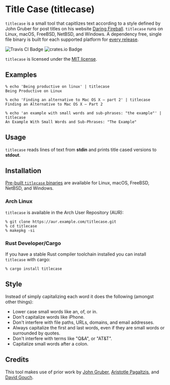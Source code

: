 # Title Case (titlecase)

`titlecase` is a small tool that capitlizes text according to a style defined
by John Gruber for post titles on his website [Daring Fireball]. `titlecase`
runs on Linux, macOS, FreeBSD, NetBSD, and Windows. A dependency free, single
file binary is built for each supported platform for [every release][releases].

![Travis CI Badge](https://travis-ci.org/wezm/titlecase.svg?branch=master)
![crates.io Badge](https://crates.io/crates/titlecase)

`titlecase` is licensed under the [MIT license][MIT].

## Examples

```
% echo 'Being productive on linux' | titlecase
Being Productive on Linux

% echo 'Finding an alternative to Mac OS X — part 2' | titlecase
Finding an Alternative to Mac OS X — Part 2

% echo 'an example with small words and sub-phrases: "the example"' | titlecase
An Example With Small Words and Sub-Phrases: "The Example"

```

## Usage

`titlecase` reads lines of text from **stdin** and prints title cased versions
to **stdout**.

## Installation

[Pre-built `titlecase` binaries][releases] are available for Linux, macOS,
FreeBSD, NetBSD, and Windows.

### Arch Linux

`titlecase` is available in the Arch User Repository (AUR):

```
% git clone https://aur.example.com/titlecase.git
% cd titlecase
% makepkg -si
```

### Rust Developer/Cargo

If you have a stable Rust compiler toolchain installed you can install
`titlecase` with cargo:

```
% cargo install titlecase
```

## Style

Instead of
simply capitalizing each word it does the following (amongst other things):

* Lower case small words like an, of, or in.
* Don't capitalize words like iPhone.
* Don't interfere with file paths, URLs, domains, and email addresses.
* Always capitalize the first and last words, even if they are small words
  or surrounded by quotes.
* Don't interfere with terms like "Q&A", or "AT&T".
* Capitalize small words after a colon.

## Credits

This tool makes use of prior work by [John Gruber], [Aristotle Pagaltzis], and
[David Gouch].



[Daring Fireball]: https://daringfireball.net/
[John Gruber]: https://daringfireball.net/2008/05/title_case
[Aristotle Pagaltzis]: http://plasmasturm.org/code/titlecase/
[David Gouch]: http://individed.com/code/to-title-case/
[releases]: https://github.com/wezm/titlecase/releases
[MIT]: https://github.com/wezm/titlecase/blob/master/LICENSE
